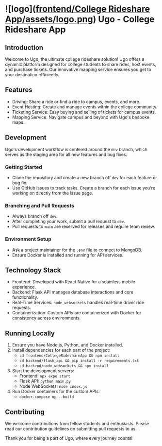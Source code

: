 ![logo]([frontend/College Rideshare App/assets/logo.png](https://github.com/smirki/Ugo/blob/dev/frontend/CollegeRideshareAppFrontend/assets/logo.png))
Ugo - College Rideshare App
===========================

Introduction
------------

Welcome to Ugo, the ultimate college rideshare solution! Ugo offers a dynamic platform designed for college students to share rides, host events, and purchase tickets. Our innovative mapping service ensures you get to your destination efficiently.

Features
--------

-   Driving: Share a ride or find a ride to campus, events, and more.
-   Event Hosting: Create and manage events within the college community.
-   Ticketing Service: Easy buying and selling of tickets for campus events.
-   Mapping Service: Navigate campus and beyond with Ugo's bespoke maps.

Development
-----------

Ugo's development workflow is centered around the `dev` branch, which serves as the staging area for all new features and bug fixes.

### Getting Started

-   Clone the repository and create a new branch off `dev` for each feature or bug fix.
-   Use GitHub issues to track tasks. Create a branch for each issue you're working on directly from the issue page.

### Branching and Pull Requests

-   Always branch off `dev`.
-   After completing your work, submit a pull request to `dev`.
-   Pull requests to `main` are reserved for releases and require team review.

### Environment Setup

-   Ask a project maintainer for the `.env` file to connect to MongoDB.
-   Ensure Docker is installed and running for API services.

Technology Stack
----------------

-   Frontend: Developed with React Native for a seamless mobile experience.
-   Backend: Flask API manages database interactions and core functionality.
-   Real-Time Services: `node_websockets` handles real-time driver ride requests.
-   Containerization: Custom APIs are containerized with Docker for consistency across environments.

Running Locally
---------------

1.  Ensure you have Node.js, Python, and Docker installed.
2.  Install dependencies for each part of the project:
    -   `cd frontend/CollegeRideshareApp && npm install`
    -   `cd backend/flask_api && pip install -r requirements.txt`
    -   `cd backend/node_websockets && npm install`
3.  Start the development servers:
    -   Frontend: `npx expo start`
    -   Flask API: `python main.py`
    -   Node WebSockets: `node index.js`
4.  Run Docker containers for the custom APIs:
    -   `docker-compose up --build`

Contributing
------------

We welcome contributions from fellow students and enthusiasts. Please read our contribution guidelines on submitting pull requests to us.

Thank you for being a part of Ugo, where every journey counts!
